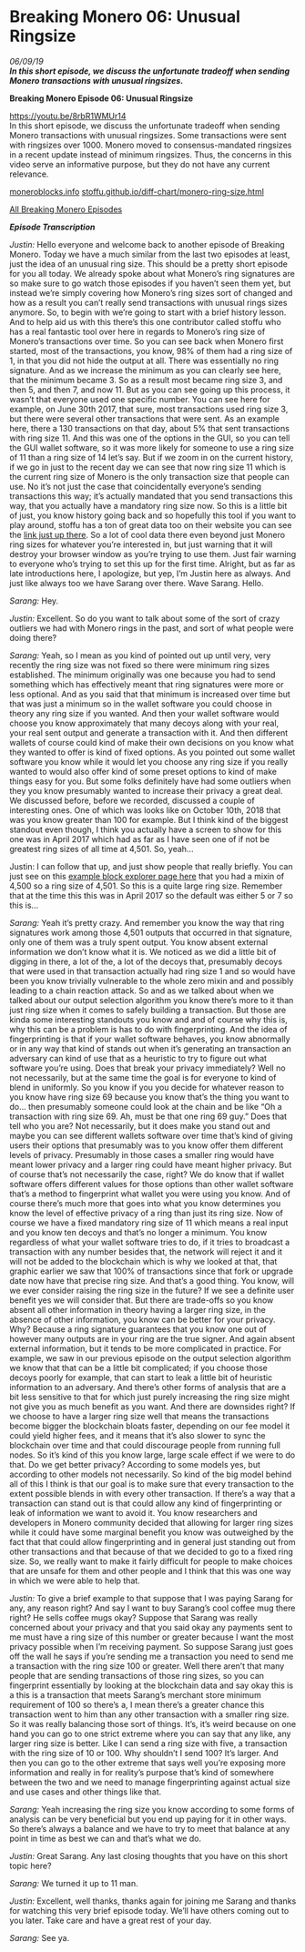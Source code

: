 # Breaking Monero 06: Unusual Ringsize 
*06/09/19*  
_**In this short episode, we discuss the unfortunate tradeoff when sending Monero transactions with unusual ringsizes.**_  

**Breaking Monero Episode 06: Unusual Ringsize**  

https://youtu.be/8rbR1WMUr14  
In this short episode, we discuss the unfortunate tradeoff when sending Monero transactions with unusual ringsizes. Some transactions were sent with ringsizes over 1000. Monero moved to consensus-mandated ringsizes in a recent update instead of minimum ringsizes. Thus, the concerns in this video serve an informative purpose, but they do not have any current relevance.

[moneroblocks.info](https://moneroblocks.info/search/5e75b4596c234ad17d34c44c3f07da508afb985748b3066bbfe2923cedb0b81a)
[stoffu.github.io/diff-chart/monero-ring-size.html](https://stoffu.github.io/diff-chart/monero-ring-size.html)

[All Breaking Monero Episodes](https://www.monerooutreach.org/breaking-monero/) 

_**Episode Transcription**_

_Justin:_ Hello everyone and welcome back to another episode of Breaking Monero. Today we have a much similar from the last two episodes at least, just the idea of an unusual ring size. This should be a pretty short episode for you all today. We already spoke about what Monero’s ring signatures are so make sure to go watch those episodes if you haven’t seen them yet, but instead we’re simply covering how Monero’s ring sizes sort of changed and how as a result you can’t really send transactions with unusual rings sizes anymore. So, to begin with we’re going to start with a brief history lesson. And to help aid us with this there’s this one contributor called stoffu who has a real fantastic tool over here in regards to Monero’s ring size of Monero’s transactions over time. So you can see back when Monero first started, most of the transactions, you know, 98% of them had a ring size of 1, in that you did not hide the output at all. There was essentially no ring signature. And as we increase the minimum as you can clearly see here, that the minimum became 3. So as a result most became ring size 3, and then 5, and then 7, and now 11. But as you can see going up this process, it wasn’t that everyone used one specific number. You can see here for example, on June 30th 2017, that sure, most transactions used ring size 3, but there were several other transactions that were sent. As an example here, there a 130 transactions on that day, about 5% that sent transactions with ring size 11. And this was one of the options in the GUI, so you can tell the GUI wallet software, so it was more likely for someone to use a ring size of 11 than a ring size of 14 let’s say. But if we zoom in on the current history, if we go in just to the recent day we can see that now ring size 11 which is the current ring size of Monero is the only transaction size that people can use. No it’s not just the case that coincidentally everyone’s sending transactions this way; it’s actually mandated that you send transactions this way, that you actually have a mandatory ring size now. So this is a little bit of just, you know history going back and so hopefully this tool if you want to play around, stoffu has a ton of great data too on their website you can see the [link just up there](https://stoffu.github.io/diff-chart/monero-ring-size.html). So a lot of cool data there even beyond just Monero ring sizes for whatever you’re interested in, but just warning that it will destroy your browser window as you’re trying to use them. Just fair warning to everyone who’s trying to set this up for the first time. Alright, but as far as late introductions here, I apologize, but yep, I’m Justin here as always. And just like always too we have Sarang over there. Wave Sarang. Hello. 

_Sarang:_ Hey. 

_Justin:_ Excellent. So do you want to talk about some of the sort of crazy outliers we had with Monero rings in the past, and sort of what people were doing there? 

_Sarang:_ Yeah, so I mean as you kind of pointed out up until very, very recently the ring size was not fixed so there were minimum ring sizes established. The minimum originally was one because you had to send something which has effectively meant that ring signatures were more or less optional. And as you said that that minimum is increased over time but that was just a minimum so in the wallet software you could choose in theory any ring size if you wanted. And then your wallet software would choose you know approximately that many decoys along with your real, your real sent output and generate a transaction with it. And then different wallets of course could kind of make their own decisions on you know what they wanted to offer is kind of fixed options. As you pointed out some wallet software you know while it would let you choose any ring size if you really wanted to would also offer kind of some preset options to kind of make things easy for you. But some folks definitely have had some outliers when they you know presumably wanted to increase their privacy a great deal. We discussed before, before we recorded, discussed a couple of interesting ones. One of which was looks like on October 10th, 2018 that was you know greater than 100 for example. But I think kind of the biggest standout even though, I think you actually have a screen to show for this one was in April 2017 which had as far as I have seen one of if not be greatest ring sizes of all time at 4,501. So, yeah... 

Justin: I can follow that up, and just show people that really briefly. You can just see on this [example block explorer page here](https://moneroblocks.info/search/5e75b4596c234ad17d34c44c3f07da508afb985748b3066bbfe2923cedb0b81a) that you had a mixin of 4,500 so a ring size of 4,501. So this is a quite large ring size. Remember that at the time this this was in April 2017 so the default was either 5 or 7 so this is... 

_Sarang:_ Yeah it’s pretty crazy. And remember you know the way that ring signatures work among those 4,501 outputs that occurred in that signature, only one of them was a truly spent output. You know absent external information we don’t know what it is. We noticed as we did a little bit of digging in there, a lot of the, a lot of the decoys that, presumably decoys that were used in that transaction actually had ring size 1 and so would have been you know trivially vulnerable to the whole zero mixin and and possibly leading to a chain reaction attack. So and as we talked about when we talked about our output selection algorithm you know there’s more to it than just ring size when it comes to safely building a transaction. But those are kinda some interesting standouts you know and and of course why this is, why this can be a problem is has to do with fingerprinting. And the idea of fingerprinting is that if your wallet software behaves, you know abnormally or in any way that kind of stands out when it’s generating an transaction an adversary can kind of use that as a heuristic to try to figure out what software you’re using. Does that break your privacy immediately? Well no not necessarily, but at the same time the goal is for everyone to kind of blend in uniformly. So you know if you you decide for whatever reason to you know have ring size 69 because you know that’s the thing you want to do... then presumably someone could look at the chain and be like “Oh a transaction with ring size 69. Ah, must be that one ring 69 guy.” Does that tell who you are? Not necessarily, but it does make you stand out and maybe you can see different wallets software over time that’s kind of giving users their options that presumably was to you know offer them different levels of privacy. Presumably in those cases a smaller ring would have meant lower privacy and a larger ring could have meant higher privacy. But of course that’s not necessarily the case, right? We do know that if wallet software offers different values for those options than other wallet software that’s a method to fingerprint what wallet you were using you know. And of course there’s much more that goes into what you know determines you know the level of effective privacy of a ring than just its ring size. Now of course we have a fixed mandatory ring size of 11 which means a real input and you know ten decoys and that’s no longer a minimum. You know regardless of what your wallet software tries to do, if it tries to broadcast a transaction with any number besides that, the network will reject it and it will not be added to the blockchain which is why we looked at that, that graphic earlier we saw that 100% of transactions since that fork or upgrade date now have that precise ring size. And that’s a good thing. You know, will we ever consider raising the ring size in the future? If we see a definite user benefit yes we will consider that. But there are trade-offs so you know absent all other information in theory having a larger ring size, in the absence of other information, you know can be better for your privacy. Why? Because a ring signature guarantees that you know one out of however many outputs are in your ring are the true signer. And again absent external information, but it tends to be more complicated in practice. For example, we saw in our previous episode on the output selection algorithm we know that that can be a little bit complicated; if you choose those decoys poorly for example, that can start to leak a little bit of heuristic information to an adversary. And there’s other forms of analysis that are a bit less sensitive to that for which just purely increasing the ring size might not give you as much benefit as you want. And there are downsides right? If we choose to have a larger ring size well that means the transactions become bigger the blockchain bloats faster, depending on our fee model it could yield higher fees, and it means that it’s also slower to sync the blockchain over time and that could discourage people from running full nodes. So it’s kind of this you know large, large scale effect if we were to do that. Do we get better privacy? According to some models yes, but according to other models not necessarily. So kind of the big model behind all of this I think is that our goal is to make sure that every transaction to the extent possible blends in with every other transaction. If there’s a way that a transaction can stand out is that could allow any kind of fingerprinting or leak of information we want to avoid it. You know researchers and developers in Monero community decided that allowing for larger ring sizes while it could have some marginal benefit you know was outweighed by the fact that that could allow fingerprinting and in general just standing out from other transactions and that because of that we decided to go to a fixed ring size. So, we really want to make it fairly difficult for people to make choices that are unsafe for them and other people and I think that this was one way in which we were able to help that. 

_Justin:_ To give a brief example to that suppose that I was paying Sarang for any, any reason right? And say I want to buy Sarang’s cool coffee mug there right? He sells coffee mugs okay? Suppose that Sarang was really concerned about your privacy and that you said okay any payments sent to me must have a ring size of this number or greater because I want the most privacy possible when I’m receiving payment. So suppose Sarang just goes off the wall he says if you’re sending me a transaction you need to send me a transaction with the ring size 100 or greater. Well there aren’t that many people that are sending transactions of those ring sizes, so you can fingerprint essentially by looking at the blockchain data and say okay this is a this is a transaction that meets Sarang’s merchant store minimum requirement of 100 so there’s a, I mean there’s a greater chance this transaction went to him than any other transaction with a smaller ring size. So it was really balancing those sort of things. It’s, it’s weird because on one hand you can go to one strict extreme where you can say that any like, any larger ring size is better. Like I can send a ring size with five, a transaction with the ring size of 10 or 100. Why shouldn’t I send 100? It’s larger. And then you can go to the other extreme that says well you’re exposing more information and really in for reality’s purpose that’s kind of somewhere between the two and we need to manage fingerprinting against actual size and use cases and other things like that. 

_Sarang:_ Yeah increasing the ring size you know according to some forms of analysis can be very beneficial but you end up paying for it in other ways. So there’s always a balance and we have to try to meet that balance at any point in time as best we can and that’s what we do. 

_Justin:_ Great Sarang. Any last closing thoughts that you have on this short topic here? 

_Sarang:_ We turned it up to 11 man. 

_Justin:_ Excellent, well thanks, thanks again for joining me Sarang and thanks for watching this very brief episode today. We’ll have others coming out to you later. Take care and have a great rest of your day. 

_Sarang:_ See ya. 
